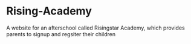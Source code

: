 # Rising-Academy
A website for an afterschool called Risingstar Academy, which provides parents to signup and regsiter their children
